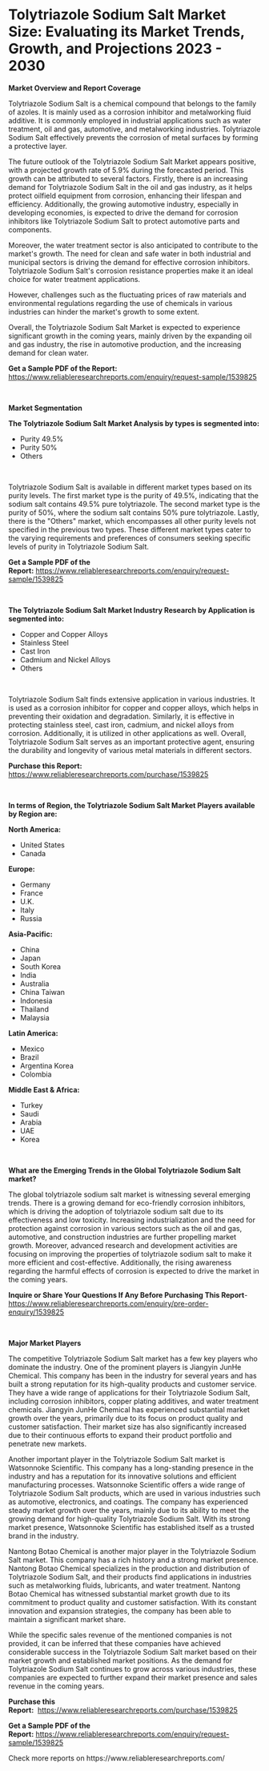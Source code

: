 <p><h1>Tolytriazole Sodium Salt Market Size: Evaluating its Market Trends, Growth, and Projections 2023 - 2030</h1></p><p><strong>Market Overview and Report Coverage</strong></p>
<p><p>Tolytriazole Sodium Salt is a chemical compound that belongs to the family of azoles. It is mainly used as a corrosion inhibitor and metalworking fluid additive. It is commonly employed in industrial applications such as water treatment, oil and gas, automotive, and metalworking industries. Tolytriazole Sodium Salt effectively prevents the corrosion of metal surfaces by forming a protective layer.</p><p>The future outlook of the Tolytriazole Sodium Salt Market appears positive, with a projected growth rate of 5.9% during the forecasted period. This growth can be attributed to several factors. Firstly, there is an increasing demand for Tolytriazole Sodium Salt in the oil and gas industry, as it helps protect oilfield equipment from corrosion, enhancing their lifespan and efficiency. Additionally, the growing automotive industry, especially in developing economies, is expected to drive the demand for corrosion inhibitors like Tolytriazole Sodium Salt to protect automotive parts and components.</p><p>Moreover, the water treatment sector is also anticipated to contribute to the market's growth. The need for clean and safe water in both industrial and municipal sectors is driving the demand for effective corrosion inhibitors. Tolytriazole Sodium Salt's corrosion resistance properties make it an ideal choice for water treatment applications.</p><p>However, challenges such as the fluctuating prices of raw materials and environmental regulations regarding the use of chemicals in various industries can hinder the market's growth to some extent.</p><p>Overall, the Tolytriazole Sodium Salt Market is expected to experience significant growth in the coming years, mainly driven by the expanding oil and gas industry, the rise in automotive production, and the increasing demand for clean water.</p></p>
<p><strong>Get a Sample PDF of the Report:</strong> <a href="https://www.reliableresearchreports.com/enquiry/request-sample/1539825">https://www.reliableresearchreports.com/enquiry/request-sample/1539825</a></p>
<p>&nbsp;</p>
<p><strong>Market Segmentation</strong></p>
<p><strong>The Tolytriazole Sodium Salt Market Analysis by types is segmented into:</strong></p>
<p><ul><li>Purity 49.5%</li><li>Purity 50%</li><li>Others</li></ul></p>
<p>&nbsp;</p>
<p><p>Tolytriazole Sodium Salt is available in different market types based on its purity levels. The first market type is the purity of 49.5%, indicating that the sodium salt contains 49.5% pure tolytriazole. The second market type is the purity of 50%, where the sodium salt contains 50% pure tolytriazole. Lastly, there is the "Others" market, which encompasses all other purity levels not specified in the previous two types. These different market types cater to the varying requirements and preferences of consumers seeking specific levels of purity in Tolytriazole Sodium Salt.</p></p>
<p><strong>Get a Sample PDF of the Report:</strong>&nbsp;<a href="https://www.reliableresearchreports.com/enquiry/request-sample/1539825">https://www.reliableresearchreports.com/enquiry/request-sample/1539825</a></p>
<p>&nbsp;</p>
<p><strong>The Tolytriazole Sodium Salt Market Industry Research by Application is segmented into:</strong></p>
<p><ul><li>Copper and Copper Alloys</li><li>Stainless Steel</li><li>Cast Iron</li><li>Cadmium and Nickel Alloys</li><li>Others</li></ul></p>
<p>&nbsp;</p>
<p><p>Tolytriazole Sodium Salt finds extensive application in various industries. It is used as a corrosion inhibitor for copper and copper alloys, which helps in preventing their oxidation and degradation. Similarly, it is effective in protecting stainless steel, cast iron, cadmium, and nickel alloys from corrosion. Additionally, it is utilized in other applications as well. Overall, Tolytriazole Sodium Salt serves as an important protective agent, ensuring the durability and longevity of various metal materials in different sectors.</p></p>
<p><strong>Purchase this Report:</strong>&nbsp; <a href="https://www.reliableresearchreports.com/purchase/1539825">https://www.reliableresearchreports.com/purchase/1539825</a></p>
<p>&nbsp;</p>
<p><strong>In terms of Region, the Tolytriazole Sodium Salt Market Players available by Region are:</strong></p>
<p>
    <p> <strong> North America: </strong>
        <ul>
            <li>United States</li>
            <li>Canada</li>
        </ul>
        </p> 
    <p> <strong> Europe: </strong>
        <ul>
            <li>Germany</li>
            <li>France</li>
            <li>U.K.</li>
            <li>Italy</li>
            <li>Russia</li>
        </ul>
        </p> 
    <p> <strong> Asia-Pacific: </strong>
        <ul>
            <li>China</li>
            <li>Japan</li>
            <li>South Korea</li>
            <li>India</li>
            <li>Australia</li>
            <li>China Taiwan</li>
            <li>Indonesia</li>
            <li>Thailand</li>
            <li>Malaysia</li>
        </ul>
        </p> 
    <p> <strong> Latin America: </strong>
        <ul>
            <li>Mexico</li>
            <li>Brazil</li>
            <li>Argentina Korea</li>
            <li>Colombia</li>
        </ul>
        </p> 
    <p> <strong> Middle East & Africa: </strong>
        <ul>
            <li>Turkey</li>
            <li>Saudi</li>
            <li>Arabia</li>
            <li>UAE</li>
            <li>Korea</li>
        </ul>
    </p>
    </p>
<p>&nbsp;</p>
<p><strong>What are the Emerging Trends in the Global Tolytriazole Sodium Salt market?</strong></p>
<p><p>The global tolytriazole sodium salt market is witnessing several emerging trends. There is a growing demand for eco-friendly corrosion inhibitors, which is driving the adoption of tolytriazole sodium salt due to its effectiveness and low toxicity. Increasing industrialization and the need for protection against corrosion in various sectors such as the oil and gas, automotive, and construction industries are further propelling market growth. Moreover, advanced research and development activities are focusing on improving the properties of tolytriazole sodium salt to make it more efficient and cost-effective. Additionally, the rising awareness regarding the harmful effects of corrosion is expected to drive the market in the coming years.</p></p>
<p><strong>Inquire or Share Your Questions If Any Before Purchasing This Report</strong>- <a href="https://www.reliableresearchreports.com/enquiry/pre-order-enquiry/1539825">https://www.reliableresearchreports.com/enquiry/pre-order-enquiry/1539825</a></p>
<p>&nbsp;</p>
<p><strong>Major Market Players</strong></p>
<p><p>The competitive Tolytriazole Sodium Salt market has a few key players who dominate the industry. One of the prominent players is Jiangyin JunHe Chemical. This company has been in the industry for several years and has built a strong reputation for its high-quality products and customer service. They have a wide range of applications for their Tolytriazole Sodium Salt, including corrosion inhibitors, copper plating additives, and water treatment chemicals. Jiangyin JunHe Chemical has experienced substantial market growth over the years, primarily due to its focus on product quality and customer satisfaction. Their market size has also significantly increased due to their continuous efforts to expand their product portfolio and penetrate new markets.</p><p>Another important player in the Tolytriazole Sodium Salt market is Watsonnoke Scientific. This company has a long-standing presence in the industry and has a reputation for its innovative solutions and efficient manufacturing processes. Watsonnoke Scientific offers a wide range of Tolytriazole Sodium Salt products, which are used in various industries such as automotive, electronics, and coatings. The company has experienced steady market growth over the years, mainly due to its ability to meet the growing demand for high-quality Tolytriazole Sodium Salt. With its strong market presence, Watsonnoke Scientific has established itself as a trusted brand in the industry.</p><p>Nantong Botao Chemical is another major player in the Tolytriazole Sodium Salt market. This company has a rich history and a strong market presence. Nantong Botao Chemical specializes in the production and distribution of Tolytriazole Sodium Salt, and their products find applications in industries such as metalworking fluids, lubricants, and water treatment. Nantong Botao Chemical has witnessed substantial market growth due to its commitment to product quality and customer satisfaction. With its constant innovation and expansion strategies, the company has been able to maintain a significant market share.</p><p>While the specific sales revenue of the mentioned companies is not provided, it can be inferred that these companies have achieved considerable success in the Tolytriazole Sodium Salt market based on their market growth and established market positions. As the demand for Tolytriazole Sodium Salt continues to grow across various industries, these companies are expected to further expand their market presence and sales revenue in the coming years.</p></p>
<p><strong>Purchase this Report:</strong>&nbsp;&nbsp;<a href="https://www.reliableresearchreports.com/purchase/1539825">https://www.reliableresearchreports.com/purchase/1539825</a></p>
<p></p>
<p><strong>Get a Sample PDF of the Report:</strong>&nbsp;<a href="https://www.reliableresearchreports.com/enquiry/request-sample/1539825">https://www.reliableresearchreports.com/enquiry/request-sample/1539825</a></p>
<p>Check more reports on https://www.reliableresearchreports.com/</p>